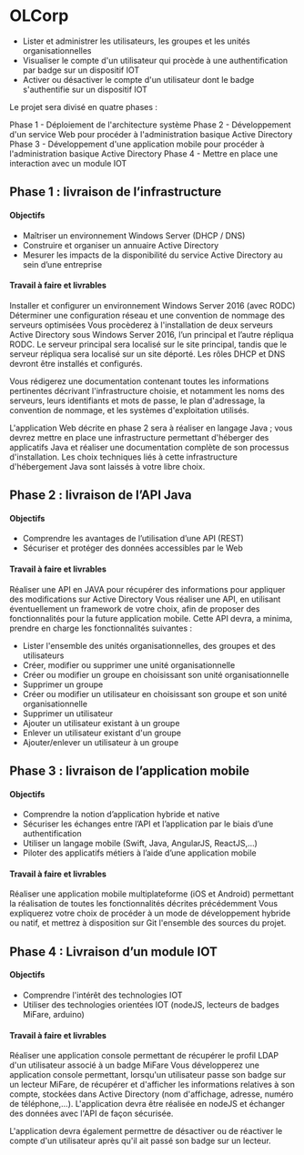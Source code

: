 # OLCorp

- Lister et administrer les utilisateurs, les groupes et les unités organisationnelles
- Visualiser le compte d'un utilisateur qui procède à une authentification par badge sur un dispositif IOT
- Activer ou désactiver le compte d'un utilisateur dont le badge s'authentifie sur un dispositif IOT


Le projet sera divisé en quatre phases :

Phase 1 - Déploiement de l'architecture système
Phase 2 - Développement d'un service Web pour procéder à l'administration basique Active Directory
Phase 3 - Développement d'une application mobile pour procéder à l'administration basique Active Directory
Phase 4 - Mettre en place une interaction avec un module IOT


## Phase 1 : livraison de l’infrastructure

#### Objectifs
- Maîtriser un environnement Windows Server (DHCP / DNS)
- Construire et organiser un annuaire Active Directory
- Mesurer les impacts de la disponibilité du service Active Directory au sein d’une entreprise

#### Travail à faire et livrables
Installer et configurer un environnement Windows Server 2016 (avec RODC)
Déterminer une configuration réseau et une convention de nommage des serveurs optimisées
Vous procèderez à l'installation de deux serveurs Active Directory sous Windows Server 2016, l’un principal et l’autre répliqua RODC. Le serveur principal sera localisé sur le site principal, tandis que le serveur répliqua sera localisé sur un site déporté. Les rôles DHCP et DNS devront être installés et configurés.

Vous rédigerez une documentation contenant toutes les informations pertinentes décrivant l'infrastructure choisie, et notamment les noms des serveurs, leurs identifiants et mots de passe, le plan d'adressage, la convention de nommage, et les systèmes d'exploitation utilisés.

L'application Web décrite en phase 2 sera à réaliser en langage Java ; vous devrez mettre en place une infrastructure permettant d'héberger des applicatifs Java et réaliser une documentation complète de son processus d'installation. Les choix techniques liés à cette infrastructure d'hébergement Java sont laissés à votre libre choix.


## Phase 2 : livraison de l’API Java

#### Objectifs
- Comprendre les avantages de l’utilisation d’une API (REST)
- Sécuriser et protéger des données accessibles par le Web

#### Travail à faire et livrables
Réaliser une API en JAVA pour récupérer des informations pour appliquer des modifications sur Active Directory
Vous réaliser une API, en utilisant éventuellement un framework de votre choix, afin de proposer des fonctionnalités pour la future application mobile. Cette API devra, a minima, prendre en charge les fonctionnalités suivantes : 

- Lister l'ensemble des unités organisationnelles, des groupes et des utilisateurs
- Créer, modifier ou supprimer une unité organisationnelle
- Créer ou modifier un groupe en choisissant son unité organisationnelle
- Supprimer un groupe
- Créer ou modifier un utilisateur en choisissant son groupe et son unité organisationnelle
- Supprimer un utilisateur
- Ajouter un utilisateur existant à un groupe
- Enlever un utilisateur existant d'un groupe
- Ajouter/enlever un utilisateur à un groupe

## Phase 3 : livraison de l’application mobile

#### Objectifs
- Comprendre la notion d’application hybride et native
- Sécuriser les échanges entre l’API et l’application par le biais d’une authentification
- Utiliser un langage mobile (Swift, Java, AngularJS, ReactJS,…)
- Piloter des applicatifs métiers à l’aide d’une application mobile

#### Travail à faire et livrables
Réaliser une application mobile multiplateforme (iOS et Android) permettant la réalisation de toutes les fonctionnalités décrites précédemment
Vous expliquerez votre choix de procéder à un mode de développement hybride ou natif, et mettrez à disposition sur Git l'ensemble des sources du projet.


## Phase 4 : Livraison d’un module IOT

#### Objectifs
- Comprendre l'intérêt des technologies IOT
- Utiliser des technologies orientées IOT (nodeJS, lecteurs de badges MiFare, arduino)

#### Travail à faire et livrables
Réaliser une application console permettant de récupérer le profil LDAP d'un utilisateur associé à un badge MiFare
Vous développerez une application console permettant, lorsqu'un utilisateur passe son badge sur un lecteur MiFare, de récupérer et d'afficher les informations relatives à son compte, stockées dans Active Directory (nom d'affichage, adresse, numéro de téléphone,…). L'application devra être réalisée en nodeJS et échanger des données avec l'API de façon sécurisée.

L'application devra également permettre de désactiver ou de réactiver le compte d'un utilisateur après qu'il ait passé son badge sur un lecteur.
